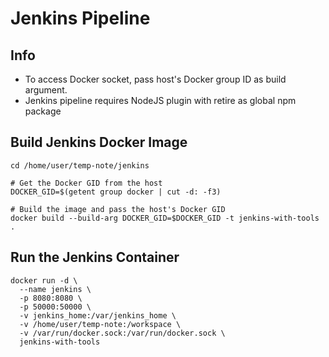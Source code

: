 # Jenkins Pipeline
## Info
- To access Docker socket, pass host's Docker group ID as build argument.
- Jenkins pipeline requires NodeJS plugin with retire as global npm package

## Build Jenkins Docker Image
```
cd /home/user/temp-note/jenkins

# Get the Docker GID from the host
DOCKER_GID=$(getent group docker | cut -d: -f3)

# Build the image and pass the host's Docker GID
docker build --build-arg DOCKER_GID=$DOCKER_GID -t jenkins-with-tools .
```
## Run the Jenkins Container
```
docker run -d \
  --name jenkins \
  -p 8080:8080 \
  -p 50000:50000 \
  -v jenkins_home:/var/jenkins_home \
  -v /home/user/temp-note:/workspace \
  -v /var/run/docker.sock:/var/run/docker.sock \
  jenkins-with-tools
``` 



